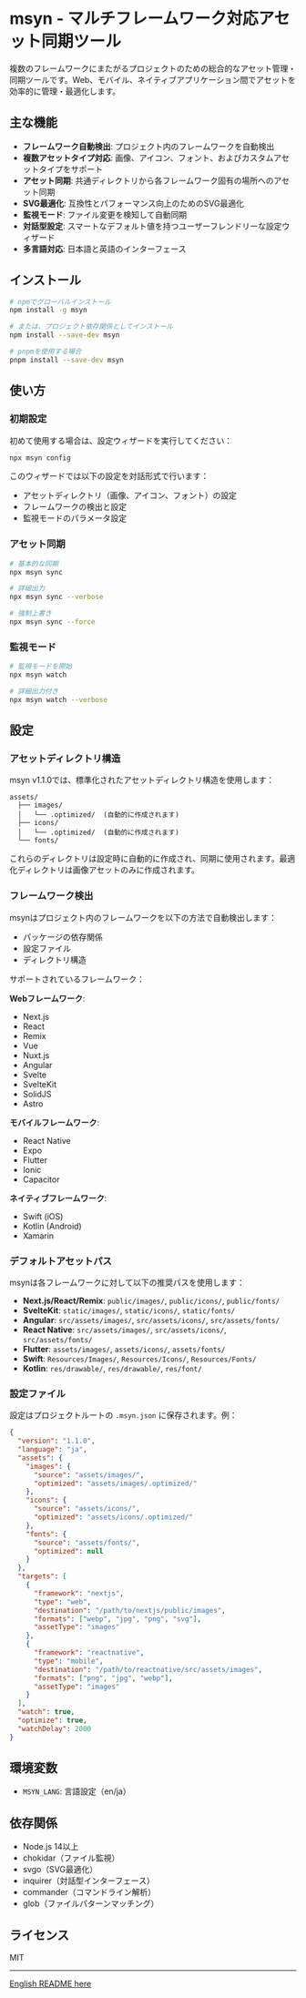 # msyn - マルチフレームワーク対応アセット同期ツール

複数のフレームワークにまたがるプロジェクトのための総合的なアセット管理・同期ツールです。Web、モバイル、ネイティブアプリケーション間でアセットを効率的に管理・最適化します。

## 主な機能

- **フレームワーク自動検出**: プロジェクト内のフレームワークを自動検出
- **複数アセットタイプ対応**: 画像、アイコン、フォント、およびカスタムアセットタイプをサポート
- **アセット同期**: 共通ディレクトリから各フレームワーク固有の場所へのアセット同期
- **SVG最適化**: 互換性とパフォーマンス向上のためのSVG最適化
- **監視モード**: ファイル変更を検知して自動同期
- **対話型設定**: スマートなデフォルト値を持つユーザーフレンドリーな設定ウィザード
- **多言語対応**: 日本語と英語のインターフェース

## インストール

```bash
# npmでグローバルインストール
npm install -g msyn

# または、プロジェクト依存関係としてインストール
npm install --save-dev msyn

# pnpmを使用する場合
pnpm install --save-dev msyn
```

## 使い方

### 初期設定

初めて使用する場合は、設定ウィザードを実行してください：

```bash
npx msyn config
```

このウィザードでは以下の設定を対話形式で行います：
- アセットディレクトリ（画像、アイコン、フォント）の設定
- フレームワークの検出と設定
- 監視モードのパラメータ設定

### アセット同期

```bash
# 基本的な同期
npx msyn sync

# 詳細出力
npx msyn sync --verbose

# 強制上書き
npx msyn sync --force
```

### 監視モード

```bash
# 監視モードを開始
npx msyn watch

# 詳細出力付き
npx msyn watch --verbose
```

## 設定

### アセットディレクトリ構造

msyn v1.1.0では、標準化されたアセットディレクトリ構造を使用します：

```
assets/
  ├── images/
  │   └── .optimized/  (自動的に作成されます)
  ├── icons/
  │   └── .optimized/  (自動的に作成されます)
  └── fonts/
```

これらのディレクトリは設定時に自動的に作成され、同期に使用されます。最適化ディレクトリは画像アセットのみに作成されます。

### フレームワーク検出

msynはプロジェクト内のフレームワークを以下の方法で自動検出します：
- パッケージの依存関係
- 設定ファイル
- ディレクトリ構造

サポートされているフレームワーク：

**Webフレームワーク**:
- Next.js
- React
- Remix
- Vue
- Nuxt.js
- Angular
- Svelte
- SvelteKit
- SolidJS
- Astro

**モバイルフレームワーク**:
- React Native
- Expo
- Flutter
- Ionic
- Capacitor

**ネイティブフレームワーク**:
- Swift (iOS)
- Kotlin (Android)
- Xamarin

### デフォルトアセットパス

msynは各フレームワークに対して以下の推奨パスを使用します：

- **Next.js/React/Remix**: `public/images/`, `public/icons/`, `public/fonts/`
- **SvelteKit**: `static/images/`, `static/icons/`, `static/fonts/`
- **Angular**: `src/assets/images/`, `src/assets/icons/`, `src/assets/fonts/`
- **React Native**: `src/assets/images/`, `src/assets/icons/`, `src/assets/fonts/`
- **Flutter**: `assets/images/`, `assets/icons/`, `assets/fonts/`
- **Swift**: `Resources/Images/`, `Resources/Icons/`, `Resources/Fonts/`
- **Kotlin**: `res/drawable/`, `res/drawable/`, `res/font/`

### 設定ファイル

設定はプロジェクトルートの `.msyn.json` に保存されます。例：

```json
{
  "version": "1.1.0",
  "language": "ja",
  "assets": {
    "images": {
      "source": "assets/images/",
      "optimized": "assets/images/.optimized/"
    },
    "icons": {
      "source": "assets/icons/",
      "optimized": "assets/icons/.optimized/"
    },
    "fonts": {
      "source": "assets/fonts/",
      "optimized": null
    }
  },
  "targets": [
    {
      "framework": "nextjs",
      "type": "web",
      "destination": "/path/to/nextjs/public/images",
      "formats": ["webp", "jpg", "png", "svg"],
      "assetType": "images"
    },
    {
      "framework": "reactnative",
      "type": "mobile",
      "destination": "/path/to/reactnative/src/assets/images",
      "formats": ["png", "jpg", "webp"],
      "assetType": "images"
    }
  ],
  "watch": true,
  "optimize": true,
  "watchDelay": 2000
}
```

## 環境変数

- `MSYN_LANG`: 言語設定（en/ja）

## 依存関係

- Node.js 14以上
- chokidar（ファイル監視）
- svgo（SVG最適化）
- inquirer（対話型インターフェース）
- commander（コマンドライン解析）
- glob（ファイルパターンマッチング）

## ライセンス

MIT

---

[English README here](./README.md)
